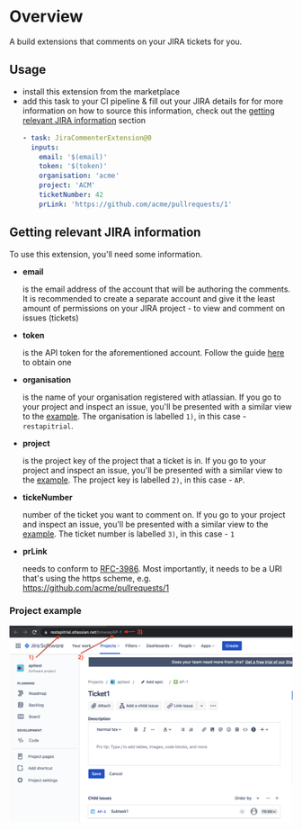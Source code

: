 # Overview

A build extensions that comments on your JIRA tickets for you.

## Usage

- install this extension from the marketplace
- add this task to your CI pipeline & fill out your JIRA details for for more information on how to source this information, check out the [getting relevant JIRA information](#getting-relevant-jira-information) section 
    ```yaml
    - task: JiraCommenterExtension@0
      inputs:
        email: '$(email)'
        token: '$(token)'
        organisation: 'acme'
        project: 'ACM'
        ticketNumber: 42
        prLink: 'https://github.com/acme/pullrequests/1'
    ```

## Getting relevant JIRA information

To use this extension, you'll need some information.


- **email**

  is the email address of the account that will be authoring the comments. It is recommended to create a separate account and give it the least amount of permissions on your JIRA project - to view and comment on issues (tickets)
- **token**
  
  is the API token for the aforementioned account. Follow the guide [here](https://support.atlassian.com/atlassian-account/docs/manage-api-tokens-for-your-atlassian-account/) to obtain one

- **organisation**

  is the name of your organisation registered with atlassian. If you go to your project and inspect an issue, you'll be presented with a similar view to the [example](#project-example). The organisation is labelled `1)`, in this case - `restapitrial`. 

- **project**

  is the project key of the project that a ticket is in. If you go to your project and inspect an issue, you'll be presented with a similar view to the [example](#project-example). The project key is labelled `2)`, in this case - `AP`. 

- **tickeNumber**

  number of the ticket you want to comment on. If you go to your project and inspect an issue, you'll be presented with a similar view to the [example](#project-example). The ticket number is labelled `3)`, in this case - `1`
- **prLink**

  needs to conform to [RFC-3986](https://datatracker.ietf.org/doc/html/rfc3986). Most importantly, it needs to be a URI that's using the https scheme, e.g. https://github.com/acme/pullrequests/1


### Project example

![information-extraction](images/information-extraction.png)